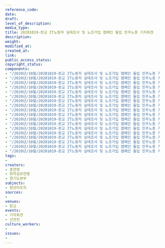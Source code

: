 ```yaml
---
reference_code: 
date: 
draft: 
level_of_description: 
media_type: 
title: 20201019-판교 IT노동자 실태조사 및 노조가입 캠페인 돌입 민주노총 기자회견
description: 
weight: 
modified_at: 
created_at: 
link: 
public_access_status: 
copyright_status: 
components:
- "/2020년/10월/20201019-판교 IT노동자 실태조사 및 노조가입 캠페인 돌입 민주노총 기자회견/_5D_0063.jpg"
- "/2020년/10월/20201019-판교 IT노동자 실태조사 및 노조가입 캠페인 돌입 민주노총 기자회견/_1DX0219.jpg"
- "/2020년/10월/20201019-판교 IT노동자 실태조사 및 노조가입 캠페인 돌입 민주노총 기자회견/_1DX0149.jpg"
- "/2020년/10월/20201019-판교 IT노동자 실태조사 및 노조가입 캠페인 돌입 민주노총 기자회견/_1DX0213.jpg"
- "/2020년/10월/20201019-판교 IT노동자 실태조사 및 노조가입 캠페인 돌입 민주노총 기자회견/_5D_0007.jpg"
- "/2020년/10월/20201019-판교 IT노동자 실태조사 및 노조가입 캠페인 돌입 민주노총 기자회견/_1DX0123.jpg"
- "/2020년/10월/20201019-판교 IT노동자 실태조사 및 노조가입 캠페인 돌입 민주노총 기자회견/_5D_0068.jpg"
- "/2020년/10월/20201019-판교 IT노동자 실태조사 및 노조가입 캠페인 돌입 민주노총 기자회견/_1DX0221.jpg"
- "/2020년/10월/20201019-판교 IT노동자 실태조사 및 노조가입 캠페인 돌입 민주노총 기자회견/_1DX0153.jpg"
- "/2020년/10월/20201019-판교 IT노동자 실태조사 및 노조가입 캠페인 돌입 민주노총 기자회견/_5D_0105.jpg"
- "/2020년/10월/20201019-판교 IT노동자 실태조사 및 노조가입 캠페인 돌입 민주노총 기자회견/_5D_0091.jpg"
- "/2020년/10월/20201019-판교 IT노동자 실태조사 및 노조가입 캠페인 돌입 민주노총 기자회견/_5D_0044.jpg"
- "/2020년/10월/20201019-판교 IT노동자 실태조사 및 노조가입 캠페인 돌입 민주노총 기자회견/_1DX0165.jpg"
- "/2020년/10월/20201019-판교 IT노동자 실태조사 및 노조가입 캠페인 돌입 민주노총 기자회견/_5D_0001.jpg"
- "/2020년/10월/20201019-판교 IT노동자 실태조사 및 노조가입 캠페인 돌입 민주노총 기자회견/_1DX0195.jpg"
- "/2020년/10월/20201019-판교 IT노동자 실태조사 및 노조가입 캠페인 돌입 민주노총 기자회견/_5D_0065.jpg"
- "/2020년/10월/20201019-판교 IT노동자 실태조사 및 노조가입 캠페인 돌입 민주노총 기자회견/_5D_0027.jpg"
- "/2020년/10월/20201019-판교 IT노동자 실태조사 및 노조가입 캠페인 돌입 민주노총 기자회견/_1DX0131.jpg"
tags:
- 
creators:
- 총연맹
- 화학섬유연맹
- 경기도본부
subjects:
- 청년미조직
sources:
- 
venues:
- 판교
events:
- 기자회견
- 선전전
culture_workers:
- 
issues:
- 
---
```

